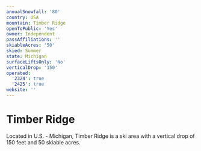 ```yaml
---
annualSnowfall: '80'
country: USA
mountain: Timber Ridge
openToPublic: 'Yes'
owner: Independent
passAffiliations: ''
skiableAcres: '50'
skied: Summer
state: Michigan
surfaceLiftsOnly: 'No'
verticalDrop: '150'
operated:
  '2324': true
  '2425': true
website: ''
---
```



# Timber Ridge

Located in U.S. - Michigan, Timber Ridge is a ski area with a vertical drop of 150 feet and 50 skiable acres.
